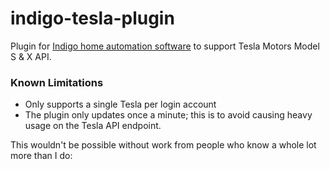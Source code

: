 # indigo-tesla-plugin
Plugin for [Indigo home automation software][indigo] to support Tesla Motors Model S & X API.

### Known Limitations
* Only supports a single Tesla per login account
* The plugin only updates once a minute; this is to avoid causing heavy usage on the Tesla API endpoint.

This wouldn't be possible without work from people who know a whole lot more than I do:

[teslajsonapi]: http://docs.timdorr.apiary.io/
[teslajson]: https://github.com/gglockner/teslajson
[indigo-leaf-plugin]: https://github.com/jdhorne/indigo-leaf-plugin
[indigo]: http://www.indigodomo.com

